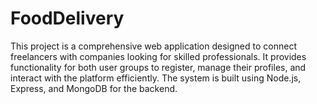 # FoodDelivery
This project is a comprehensive web application designed to connect freelancers with companies looking for skilled professionals. It provides functionality for both user groups to register, manage their profiles, and interact with the platform efficiently. The system is built using Node.js, Express, and MongoDB for the backend.
